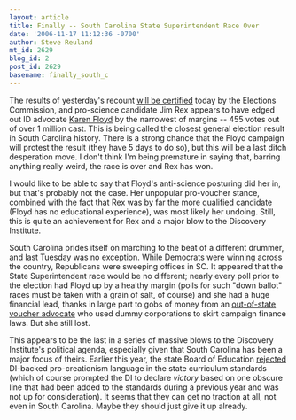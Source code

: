 ```yaml
---
layout: article
title: Finally -- South Carolina State Superintendent Race Over
date: '2006-11-17 11:12:36 -0700'
author: Steve Reuland
mt_id: 2629
blog_id: 2
post_id: 2629
basename: finally_south_c
---
```

The results of yesterday's recount [will be certified](http://www.goupstate.com/apps/pbcs.dll/article?AID=/20061117/NEWS/61117004/1051/NEWS01) today by the Elections Commission, and pro-science candidate Jim Rex appears to have edged out ID advocate [Karen Floyd](http://www.pandasthumb.org/archives/2006/11/critical_analys_1.html) by the narrowest of margins -- 455 votes out of over 1 million cast.  This is being called the closest general election result in South Carolina history.  There is a strong chance that the Floyd campaign will protest the result (they have 5 days to do so), but this will be a last ditch desperation move.  I don't think I'm being premature in saying that, barring anything really weird, the race is over and Rex has won.

I would like to be able to say that Floyd's anti-science posturing did her in, but that's probably not the case.  Her unpopular pro-voucher stance, combined with the fact that Rex was by far the more qualified candidate (Floyd has no educational experience), was most likely her undoing.  Still, this is quite an achievement for Rex and a major blow to the Discovery Institute.  

South Carolina prides itself on marching to the beat of a different drummer, and last Tuesday was no exception.  While Democrats were winning across the country, Republicans were sweeping offices in SC.  It appeared that the State Superintendent race would be no different; nearly every poll prior to the election had Floyd up by a healthy margin (polls for such "down ballot" races must be taken with a grain of salt, of course) and she had a huge financial lead, thanks in large part to gobs of money from an [out-of-state voucher advocate](http://stophowardrichsc.blogspot.com/) who used dummy corporations to skirt campaign finance laws.  But she still lost.

This appears to be the last in a series of massive blows to the Discovery Institute's political agenda, especially given that South Carolina has been a major focus of theirs.  Earlier this year, the state Board of Education [rejected](http://www.pandasthumb.org/archives/2006/06/discovery_insti_5.html) DI-backed pro-creationism language in the state curriculum standards (which of course prompted the DI to declare _victory_ based on one obscure line that had been added to the standards during a previous year and was not up for consideration).  It seems that they can get no traction at all, not even in South Carolina.  Maybe they should just give it up already.
